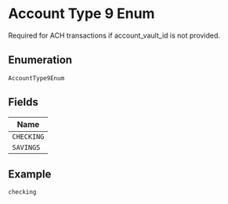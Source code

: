 
# Account Type 9 Enum

Required for ACH transactions if account_vault_id is not provided.

## Enumeration

`AccountType9Enum`

## Fields

| Name |
|  --- |
| `CHECKING` |
| `SAVINGS` |

## Example

```
checking
```

